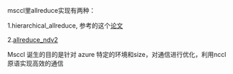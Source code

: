msccl里allreduce实现有两种：

1.hierarchical_allreduce, 参考的这个[论文](https://proceedings.mlsys.org/paper/2019/file/9b8619251a19057cff70779273e95aa6-Paper.pdf)

2.[allreduce_ndv2](https://github.com/microsoft/msccl-tools/blob/main/examples/mscclang/allreduce_ndv2.py)



Msccl 诞生的目的是针对 azure 特定的环境和size，对通信进行优化，利用nccl 原语实现高效的通信